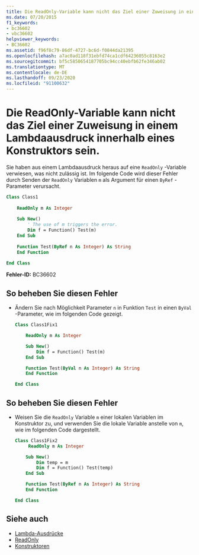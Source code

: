 ```yaml
---
title: Die ReadOnly-Variable kann nicht das Ziel einer Zuweisung in einem Lambdaausdruck innerhalb eines Konstruktors sein.
ms.date: 07/20/2015
f1_keywords:
- bc36602
- vbc36602
helpviewer_keywords:
- BC36602
ms.assetid: f96f8c79-86df-4727-bc6d-f0844da21395
ms.openlocfilehash: a7ac0ad118f31ebfd74ca1cdf64236055c8163e2
ms.sourcegitcommit: bf5c5850654187705bc94cc40ebfb62fe346ab02
ms.translationtype: MT
ms.contentlocale: de-DE
ms.lasthandoff: 09/23/2020
ms.locfileid: "91100632"
---
```

# <a name="readonly-variable-cannot-be-the-target-of-an-assignment-in-a-lambda-expression-inside-a-constructor"></a>Die ReadOnly-Variable kann nicht das Ziel einer Zuweisung in einem Lambdaausdruck innerhalb eines Konstruktors sein.

Sie haben aus einem Lambdaausdruck heraus auf eine `ReadOnly` -Variable verwiesen, was nicht zulässig ist. Im folgende Code wird dieser Fehler durch Senden der `ReadOnly` Variablen `m` als Argument für einen `ByRef` -Parameter verursacht.  
  
```vb  
Class Class1  
  
    ReadOnly m As Integer  
  
    Sub New()  
        ' The use of m triggers the error.  
        Dim f = Function() Test(m)  
    End Sub  
  
    Function Test(ByRef n As Integer) As String  
    End Function  
  
End Class  
```  
  
 **Fehler-ID:** BC36602  
  
## <a name="to-correct-this-error"></a>So beheben Sie diesen Fehler  
  
- Ändern Sie nach Möglichkeit Parameter `n` in Funktion `Test` in einen `ByVal` -Parameter, wie im folgenden Code gezeigt.  
  
    ```vb  
    Class Class1Fix1  
  
        ReadOnly m As Integer  
  
        Sub New()  
            Dim f = Function() Test(m)  
        End Sub  
  
        Function Test(ByVal n As Integer) As String  
        End Function  
  
    End Class  
    ```  
  
## <a name="to-correct-this-error"></a>So beheben Sie diesen Fehler  
  
- Weisen Sie die `ReadOnly` Variable `m` einer lokalen Variablen im Konstruktor zu, und verwenden Sie die lokale Variable anstelle von `m`, wie im folgenden Code dargestellt.  
  
    ```vb  
    Class Class1Fix2  
         ReadOnly m As Integer  
  
        Sub New()  
            Dim temp = m  
            Dim f = Function() Test(temp)  
        End Sub  
  
        Function Test(ByRef n As Integer) As String  
        End Function  
  
    End Class  
    ```  
  
## <a name="see-also"></a>Siehe auch

- [Lambda-Ausdrücke](../programming-guide/language-features/procedures/lambda-expressions.md)
- [ReadOnly](../language-reference/modifiers/readonly.md)
- [Konstruktoren](../programming-guide/concepts/object-oriented-programming.md#constructors)
